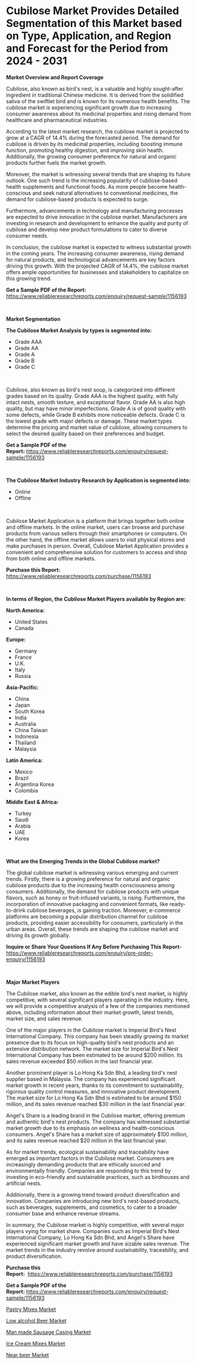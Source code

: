 <p><h1>Cubilose Market Provides Detailed Segmentation of this Market based on Type, Application, and Region and Forecast for the Period from 2024 - 2031</h1></p><p><strong>Market Overview and Report Coverage</strong></p>
<p><p>Cubilose, also known as bird's nest, is a valuable and highly sought-after ingredient in traditional Chinese medicine. It is derived from the solidified saliva of the swiftlet bird and is known for its numerous health benefits. The cubilose market is experiencing significant growth due to increasing consumer awareness about its medicinal properties and rising demand from healthcare and pharmaceutical industries.</p><p>According to the latest market research, the cubilose market is projected to grow at a CAGR of 14.4% during the forecasted period. The demand for cubilose is driven by its medicinal properties, including boosting immune function, promoting healthy digestion, and improving skin health. Additionally, the growing consumer preference for natural and organic products further fuels the market growth.</p><p>Moreover, the market is witnessing several trends that are shaping its future outlook. One such trend is the increasing popularity of cubilose-based health supplements and functional foods. As more people become health-conscious and seek natural alternatives to conventional medicines, the demand for cubilose-based products is expected to surge.</p><p>Furthermore, advancements in technology and manufacturing processes are expected to drive innovation in the cubilose market. Manufacturers are investing in research and development to enhance the quality and purity of cubilose and develop new product formulations to cater to diverse consumer needs.</p><p>In conclusion, the cubilose market is expected to witness substantial growth in the coming years. The increasing consumer awareness, rising demand for natural products, and technological advancements are key factors driving this growth. With the projected CAGR of 14.4%, the cubilose market offers ample opportunities for businesses and stakeholders to capitalize on this growing trend.</p></p>
<p><strong>Get a Sample PDF of the Report:</strong> <a href="https://www.reliableresearchreports.com/enquiry/request-sample/1156193">https://www.reliableresearchreports.com/enquiry/request-sample/1156193</a></p>
<p>&nbsp;</p>
<p><strong>Market Segmentation</strong></p>
<p><strong>The Cubilose Market Analysis by types is segmented into:</strong></p>
<p><ul><li>Grade AAA</li><li>Grade AA</li><li>Grade A</li><li>Grade B</li><li>Grade C</li></ul></p>
<p>&nbsp;</p>
<p><p>Cubilose, also known as bird's nest soup, is categorized into different grades based on its quality. Grade AAA is the highest quality, with fully intact nests, smooth texture, and exceptional flavor. Grade AA is also high quality, but may have minor imperfections. Grade A is of good quality with some defects, while Grade B exhibits more noticeable defects. Grade C is the lowest grade with major defects or damage. These market types determine the pricing and market value of cubilose, allowing consumers to select the desired quality based on their preferences and budget.</p></p>
<p><strong>Get a Sample PDF of the Report:</strong>&nbsp;<a href="https://www.reliableresearchreports.com/enquiry/request-sample/1156193">https://www.reliableresearchreports.com/enquiry/request-sample/1156193</a></p>
<p>&nbsp;</p>
<p><strong>The Cubilose Market Industry Research by Application is segmented into:</strong></p>
<p><ul><li>Online</li><li>Offline</li></ul></p>
<p>&nbsp;</p>
<p><p>Cubilose Market Application is a platform that brings together both online and offline markets. In the online market, users can browse and purchase products from various sellers through their smartphones or computers. On the other hand, the offline market allows users to visit physical stores and make purchases in person. Overall, Cubilose Market Application provides a convenient and comprehensive solution for customers to access and shop from both online and offline markets.</p></p>
<p><strong>Purchase this Report:</strong>&nbsp; <a href="https://www.reliableresearchreports.com/purchase/1156193">https://www.reliableresearchreports.com/purchase/1156193</a></p>
<p>&nbsp;</p>
<p><strong>In terms of Region, the Cubilose Market Players available by Region are:</strong></p>
<p>
    <p> <strong> North America: </strong>
        <ul>
            <li>United States</li>
            <li>Canada</li>
        </ul>
        </p> 
    <p> <strong> Europe: </strong>
        <ul>
            <li>Germany</li>
            <li>France</li>
            <li>U.K.</li>
            <li>Italy</li>
            <li>Russia</li>
        </ul>
        </p> 
    <p> <strong> Asia-Pacific: </strong>
        <ul>
            <li>China</li>
            <li>Japan</li>
            <li>South Korea</li>
            <li>India</li>
            <li>Australia</li>
            <li>China Taiwan</li>
            <li>Indonesia</li>
            <li>Thailand</li>
            <li>Malaysia</li>
        </ul>
        </p> 
    <p> <strong> Latin America: </strong>
        <ul>
            <li>Mexico</li>
            <li>Brazil</li>
            <li>Argentina Korea</li>
            <li>Colombia</li>
        </ul>
        </p> 
    <p> <strong> Middle East & Africa: </strong>
        <ul>
            <li>Turkey</li>
            <li>Saudi</li>
            <li>Arabia</li>
            <li>UAE</li>
            <li>Korea</li>
        </ul>
    </p>
    </p>
<p>&nbsp;</p>
<p><strong>What are the Emerging Trends in the Global Cubilose market?</strong></p>
<p><p>The global cubilose market is witnessing various emerging and current trends. Firstly, there is a growing preference for natural and organic cubilose products due to the increasing health consciousness among consumers. Additionally, the demand for cubilose products with unique flavors, such as honey or fruit-infused variants, is rising. Furthermore, the incorporation of innovative packaging and convenient formats, like ready-to-drink cubilose beverages, is gaining traction. Moreover, e-commerce platforms are becoming a popular distribution channel for cubilose products, providing easier accessibility for consumers, particularly in the urban areas. Overall, these trends are shaping the cubilose market and driving its growth globally.</p></p>
<p><strong>Inquire or Share Your Questions If Any Before Purchasing This Report</strong>- <a href="https://www.reliableresearchreports.com/enquiry/pre-order-enquiry/1156193">https://www.reliableresearchreports.com/enquiry/pre-order-enquiry/1156193</a></p>
<p>&nbsp;</p>
<p><strong>Major Market Players</strong></p>
<p><p>The Cubilose market, also known as the edible bird's nest market, is highly competitive, with several significant players operating in the industry. Here, we will provide a competitive analysis of a few of the companies mentioned above, including information about their market growth, latest trends, market size, and sales revenue.</p><p>One of the major players in the Cubilose market is Imperial Bird's Nest International Company. This company has been steadily growing its market presence due to its focus on high-quality bird's nest products and an extensive distribution network. The market size for Imperial Bird's Nest International Company has been estimated to be around $200 million. Its sales revenue exceeded $50 million in the last financial year.</p><p>Another prominent player is Lo Hong Ka Sdn Bhd, a leading bird's nest supplier based in Malaysia. The company has experienced significant market growth in recent years, thanks to its commitment to sustainability, rigorous quality control measures, and innovative product development. The market size for Lo Hong Ka Sdn Bhd is estimated to be around $150 million, and its sales revenue reached $30 million in the last financial year.</p><p>Angel's Share is a leading brand in the Cubilose market, offering premium and authentic bird's nest products. The company has witnessed substantial market growth due to its emphasis on wellness and health-conscious consumers. Angel's Share has a market size of approximately $100 million, and its sales revenue reached $20 million in the last financial year.</p><p>As for market trends, ecological sustainability and traceability have emerged as important factors in the Cubilose market. Consumers are increasingly demanding products that are ethically sourced and environmentally friendly. Companies are responding to this trend by investing in eco-friendly and sustainable practices, such as birdhouses and artificial nests.</p><p>Additionally, there is a growing trend toward product diversification and innovation. Companies are introducing new bird's nest-based products, such as beverages, supplements, and cosmetics, to cater to a broader consumer base and enhance revenue streams.</p><p>In summary, the Cubilose market is highly competitive, with several major players vying for market share. Companies such as Imperial Bird's Nest International Company, Lo Hong Ka Sdn Bhd, and Angel's Share have experienced significant market growth and have sizable sales revenue. The market trends in the industry revolve around sustainability, traceability, and product diversification.</p></p>
<p><strong>Purchase this Report:</strong>&nbsp;&nbsp;<a href="https://www.reliableresearchreports.com/purchase/1156193">https://www.reliableresearchreports.com/purchase/1156193</a></p>
<p></p>
<p><strong>Get a Sample PDF of the Report:</strong>&nbsp;<a href="https://www.reliableresearchreports.com/enquiry/request-sample/1156193">https://www.reliableresearchreports.com/enquiry/request-sample/1156193</a></p>
<p><p><a href="https://github.com/kipkeeva/Market-Research-Report-List-2/blob/main/pastry-mixes-market.md">Pastry Mixes Market</a></p><p><a href="https://github.com/provorikovar/Market-Research-Report-List-2/blob/main/low-alcohol-beer-market.md">Low alcohol Beer Market</a></p><p><a href="https://github.com/Krish2023na/Market-Research-Report-List-2/blob/main/man-made-sausage-casing-market.md">Man made Sausage Casing Market</a></p><p><a href="https://github.com/kuntayevaz/Market-Research-Report-List-2/blob/main/ice-cream-mixes-market.md">Ice Cream Mixes Market</a></p><p><a href="https://github.com/aliciawhite5576/Market-Research-Report-List-2/blob/main/near-beer-market.md">Near beer Market</a></p></p>